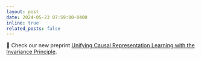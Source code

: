 ```yaml
---
layout: post
date: 2024-05-23 07:59:00-0400
inline: true
related_posts: false
---
```


:sloth: Check our new preprint [Unifying Causal Representation Learning with the Invariance Principle](https://arxiv.org/abs/2409.02772).
